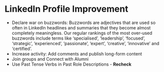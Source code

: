 # LinkedIn Profile Improvement 

- Declare war on buzzwords: Buzzwords are adjectives that are used so often in LinkedIn headlines and summaries that they become almost completely meaningless. Our regular rankings of the most over-used buzzwords include terms like ‘specialised’, ‘leadership’, ‘focused’, ‘strategic’, ‘experienced’, ‘passionate’, ‘expert’, ‘creative’, ‘innovative’ and ‘certified’. 
- Increase activity: Add comments and publish long-form content
- Join groups and Connect with Alumni
- Use Past Tense Verbs in Past Role Descriptions - **Recheck**